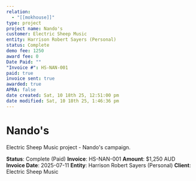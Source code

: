 ```yaml
---
relation:
  - "[[mokhouse]]"
type: project
project name: Nando's
customer: Electric Sheep Music
entity: Harrison Robert Sayers (Personal)
status: Complete
demo fee: 1250
award fee: 0
Date Paid: ""
"Invoice #": HS-NAN-001
paid: true
invoice sent: true
awarded: true
APRA: false
date created: Sat, 10 18th 25, 12:51:00 pm
date modified: Sat, 10 18th 25, 1:46:36 pm
---
```


# Nando's

Electric Sheep Music project - Nando's campaign.

**Status**: Complete (Paid)
**Invoice**: HS-NAN-001
**Amount**: $1,250 AUD
**Invoice Date**: 2025-07-11
**Entity**: Harrison Robert Sayers (Personal)
**Client**: Electric Sheep Music
